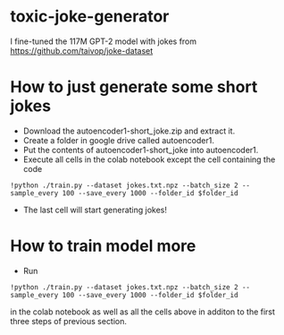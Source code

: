 # toxic-joke-generator
I fine-tuned the 117M GPT-2 model with jokes from https://github.com/taivop/joke-dataset
# How to just generate some short jokes
- Download the autoencoder1-short_joke.zip and extract it.
- Create a folder in google drive called autoencoder1.
- Put the contents of autoencoder1-short_joke into autoencoder1.
- Execute all cells in the colab notebook except the cell containing the code 
~~~
!python ./train.py --dataset jokes.txt.npz --batch_size 2 --sample_every 100 --save_every 1000 --folder_id $folder_id
~~~
- The last cell will start generating jokes!
# How to train model more
- Run 
~~~
!python ./train.py --dataset jokes.txt.npz --batch_size 2 --sample_every 100 --save_every 1000 --folder_id $folder_id
~~~
in the colab notebook as well as all the cells above in additon to the first three steps of previous section.
